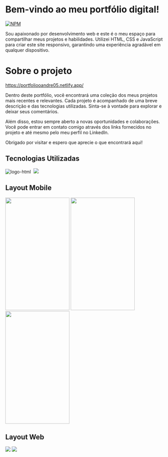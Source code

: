 # Bem-vindo ao meu portfólio digital!
[![NPM](https://img.shields.io/npm/l/react)](https://github.com/andresilva05/PORTFOLIO/blob/master/LICENSE) 

Sou apaixonado por desenvolvimento web e este é o meu espaço para compartilhar meus projetos e habilidades. Utilizei HTML, CSS e JavaScript para criar este site responsivo, garantindo uma experiência agradável em qualquer dispositivo.

# Sobre o projeto
https://portfoliooandre05.netlify.app/

Dentro deste portfólio, você encontrará uma coleção dos meus projetos mais recentes e relevantes. Cada projeto é acompanhado de uma breve descrição e das tecnologias utilizadas. Sinta-se à vontade para explorar e deixar seus comentários.

Além disso, estou sempre aberto a novas oportunidades e colaborações. Você pode entrar em contato comigo através dos links fornecidos no projeto e até mesmo pelo meu perfil no LinkedIn.

Obrigado por visitar e espero que aprecie o que encontrará aqui!

## Tecnologias Utilizadas
<img src="https://img.shields.io/badge/HTML5-E34F26?style=for-the-badge&logo=html5&logoColor=white" alt="logo-html">
<img src="https://img.shields.io/badge/CSS3-1572B6?style=for-the-badge&logo=css3&logoColor=white" alt="">
<img src="https://img.shields.io/badge/JavaScript-F7DF1E?style=for-the-badge&logo=javascript&logoColor=black">

## Layout Mobile
<div  align="left" >
    <img src="https://github.com/andresilva05/PORTFOLIO/blob/master/Imagem%20do%20WhatsApp%20de%202024-05-03%20%C3%A0(s)%2018.38.18_85e1a71b.jpg" width="200px" height="350px">
    <img src="https://github.com/andresilva05/PORTFOLIO/blob/master/Imagem%20do%20WhatsApp%20de%202024-05-03%20%C3%A0(s)%2018.38.17_0925d1bf.jpg" width="200px" height="350px">
    <img src="https://github.com/andresilva05/PORTFOLIO/blob/master/Imagem%20do%20WhatsApp%20de%202024-05-02%20%C3%A0(s)%2021.51.27_282238f3.jpg" width="200px" height="350px"/>
</div>

## Layout Web
<div align="left" >
  <img src="https://github.com/andresilva05/PORTFOLIO/blob/master/Imagem%20do%20WhatsApp%20de%202024-05-02%20%C3%A0(s)%2021.52.47_8efefe76.jpg" />
  <img src="https://github.com/andresilva05/PORTFOLIO/blob/master/Imagem%20do%20WhatsApp%20de%202024-05-02%20%C3%A0(s)%2021.52.18_eb83f3cc.jpg" />
</div>

